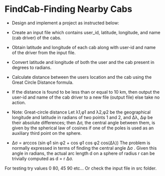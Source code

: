 # FindCab-Finding Nearby Cabs 
- Design and implement a project as instructed below: 
-    Create an input file which contains user_id, latitude, longitude, and name (cab driver) of the cabs. 
-    Obtain latitude and longitude of each cab along with user-id and name of the driver from the input file. 
-    Convert latitude and longitude of both the user and the cab present in degrees to radians. 
-    Calculate distance between the users location and the cab using the Great Circle Distance formula. 
-    If the distance is found to be less than or equal to 10 km, then output the user-id and name of the cab driver to a new file (output file) else take no action. 

- Note: 
Great-circle distance Let λ1,φ1 and λ2,φ2 be the geographical longitude and latitude in radians of two points 1 and 2, and ∆λ, ∆φ be their absolute differences; then ∆σ, the central angle between them, is given by the spherical law of cosines if one of the poles is used as an auxiliary third point on the sphere. 
- ∆σ = arccos (sin φ1 sin φ2 + cos φ1 cos φ2 cos(∆λ)) The problem is normally expressed in terms of finding the central angle ∆σ . Given this angle in radians, the actual arc length d on a sphere of radius r can be trivially computed as 
d = r ∆σ. 

For testing try values 0 80, 45 90 etc...
Or check the input file in src folder.
